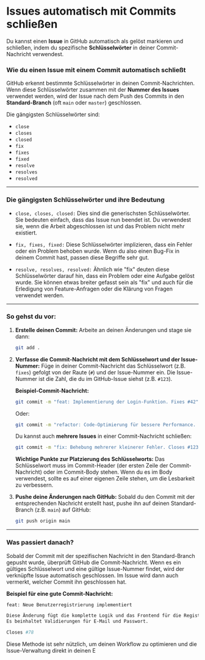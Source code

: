 # Issues automatisch mit Commits schließen

Du kannst einen **Issue** in GitHub automatisch als gelöst markieren und schließen, indem du spezifische **Schlüsselwörter** in deiner Commit-Nachricht verwendest.

### Wie du einen Issue mit einem Commit automatisch schließt

GitHub erkennt bestimmte Schlüsselwörter in deinen Commit-Nachrichten. Wenn diese Schlüsselwörter zusammen mit der **Nummer des Issues** verwendet werden, wird der Issue nach dem Push des Commits in den **Standard-Branch** (oft `main` oder `master`) geschlossen.

Die gängigsten Schlüsselwörter sind:

* `close`
* `closes`
* `closed`
* `fix`
* `fixes`
* `fixed`
* `resolve`
* `resolves`
* `resolved`

---

### Die gängigsten Schlüsselwörter und ihre Bedeutung
* `close, closes, closed:` Dies sind die generischsten Schlüsselwörter. Sie bedeuten einfach, dass das Issue nun beendet ist. Du verwendest sie, wenn die Arbeit abgeschlossen ist und das Problem nicht mehr existiert.

* `fix, fixes, fixed:` Diese Schlüsselwörter implizieren, dass ein Fehler oder ein Problem behoben wurde. Wenn du also einen Bug-Fix in deinem Commit hast, passen diese Begriffe sehr gut.

* `resolve, resolves, resolved:` Ähnlich wie "fix" deuten diese Schlüsselwörter darauf hin, dass ein Problem oder eine Aufgabe gelöst wurde. Sie können etwas breiter gefasst sein als "fix" und auch für die Erledigung von Feature-Anfragen oder die Klärung von Fragen verwendet werden.

---

### So gehst du vor:

1.  **Erstelle deinen Commit:**
    Arbeite an deinen Änderungen und stage sie dann:

    ```bash
    git add .
    ```

2.  **Verfasse die Commit-Nachricht mit dem Schlüsselwort und der Issue-Nummer:**
    Füge in deiner Commit-Nachricht das Schlüsselwort (z.B. `fixes`) gefolgt von der Raute (`#`) und der Issue-Nummer ein. Die Issue-Nummer ist die Zahl, die du im GitHub-Issue siehst (z.B. `#123`).

    **Beispiel-Commit-Nachricht:**

    ```bash
    git commit -m "feat: Implementierung der Login-Funktion. Fixes #42"
    ```

    Oder:

    ```bash
    git commit -m "refactor: Code-Optimierung für bessere Performance. Closes #15"
    ```

    Du kannst auch **mehrere Issues** in einer Commit-Nachricht schließen:

    ```bash
    git commit -m "fix: Behebung mehrerer kleinerer Fehler. Closes #123, Fixes #124"
    ```

    **Wichtige Punkte zur Platzierung des Schlüsselworts:**
    Das Schlüsselwort muss im Commit-Header (der ersten Zeile der Commit-Nachricht) oder im Commit-Body stehen. Wenn du es im Body verwendest, sollte es auf einer eigenen Zeile stehen, um die Lesbarkeit zu verbessern.

3.  **Pushe deine Änderungen nach GitHub:**
    Sobald du den Commit mit der entsprechenden Nachricht erstellt hast, pushe ihn auf deinen Standard-Branch (z.B. `main`) auf GitHub:

    ```bash
    git push origin main
    ```

---

### Was passiert danach?

Sobald der Commit mit der spezifischen Nachricht in den Standard-Branch gepusht wurde, überprüft GitHub die Commit-Nachricht. Wenn es ein gültiges Schlüsselwort und eine gültige Issue-Nummer findet, wird der verknüpfte Issue automatisch geschlossen. Im Issue wird dann auch vermerkt, welcher Commit ihn geschlossen hat.

**Beispiel für eine gute Commit-Nachricht:**


```bash
feat: Neue Benutzerregistrierung implementiert

Diese Änderung fügt die komplette Logik und das Frontend für die Registrierung neuer Benutzer hinzu.
Es beinhaltet Validierungen für E-Mail und Passwort.

Closes #78
```

Diese Methode ist sehr nützlich, um deinen Workflow zu optimieren und die Issue-Verwaltung direkt in deinen E
